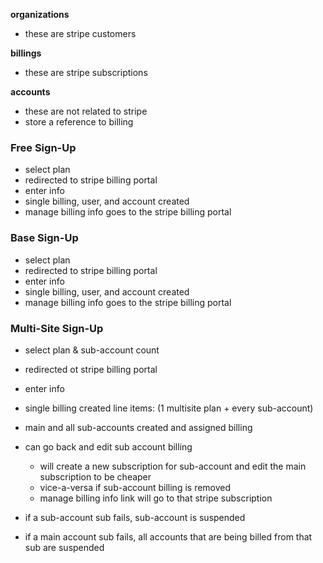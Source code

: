 
**organizations**
- these are stripe customers

**billings**
- these are stripe subscriptions

**accounts**
- these are not related to stripe
- store a reference to billing

### Free Sign-Up
- select plan
- redirected to stripe billing portal
- enter info
- single billing, user, and account created
- manage billing info goes to the stripe billing portal

### Base Sign-Up
- select plan
- redirected to stripe billing portal
- enter info
- single billing, user, and account created
- manage billing info goes to the stripe billing portal

### Multi-Site Sign-Up
- select plan & sub-account count
- redirected ot stripe billing portal
- enter info
- single billing created line items: (1 multisite plan + every sub-account)
- main and all sub-accounts created and assigned billing
- can go back and edit sub account billing
    - will create a new subscription for sub-account and edit the main subscription to be cheaper
    - vice-a-versa if sub-account billing is removed
    - manage billing info link will go to that stripe subscription

- if a sub-account sub fails, sub-account is suspended
- if a main account sub fails, all accounts that are being billed from that sub are suspended